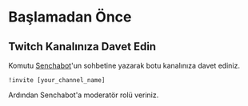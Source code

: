 # Başlamadan Önce

## Twitch Kanalınıza Davet Edin

Komutu [Senchabot](https://twitch.tv/senchabot/)'un sohbetine yazarak botu kanalınıza davet ediniz.

```
!invite [your_channel_name]
```

Ardından Senchabot'a moderatör rolü veriniz.
